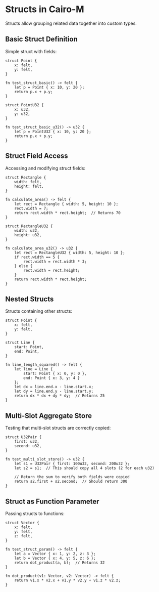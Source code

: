 # Structs in Cairo-M

Structs allow grouping related data together into custom types.

## Basic Struct Definition

Simple struct with fields:

```cairo-m
struct Point {
    x: felt,
    y: felt,
}

fn test_struct_basic() -> felt {
    let p = Point { x: 10, y: 20 };
    return p.x + p.y;
}
```

```cairo-m
struct PointU32 {
    x: u32,
    y: u32,
}

fn test_struct_basic_u32() -> u32 {
    let p = PointU32 { x: 10, y: 20 };
    return p.x + p.y;
}
```

## Struct Field Access

Accessing and modifying struct fields:

```cairo-m
struct Rectangle {
    width: felt,
    height: felt,
}

fn calculate_area() -> felt {
    let rect = Rectangle { width: 5, height: 10 };
    rect.width = 7;
    return rect.width * rect.height;  // Returns 70
}
```

```cairo-m
struct RectangleU32 {
    width: u32,
    height: u32,
}

fn calculate_area_u32() -> u32 {
    let rect = RectangleU32 { width: 5, height: 10 };
    if rect.width == 5 {
        rect.width = rect.width * 3;
    } else {
        rect.width = rect.height;
    }
    return rect.width * rect.height;
}
```

## Nested Structs

Structs containing other structs:

```cairo-m
struct Point {
    x: felt,
    y: felt,
}

struct Line {
    start: Point,
    end: Point,
}

fn line_length_squared() -> felt {
    let line = Line {
        start: Point { x: 0, y: 0 },
        end: Point { x: 3, y: 4 }
    };
    let dx = line.end.x - line.start.x;
    let dy = line.end.y - line.start.y;
    return dx * dx + dy * dy;  // Returns 25
}
```

## Multi-Slot Aggregate Store

Testing that multi-slot structs are correctly copied:

```cairo-m
struct U32Pair {
    first: u32,
    second: u32,
}

fn test_multi_slot_store() -> u32 {
    let s1 = U32Pair { first: 100u32, second: 200u32 };
    let s2 = s1;  // This should copy all 4 slots (2 for each u32)

    // Return the sum to verify both fields were copied
    return s2.first + s2.second;  // Should return 300
}
```

## Struct as Function Parameter

Passing structs to functions:

```cairo-m
struct Vector {
    x: felt,
    y: felt,
    z: felt,
}

fn test_struct_param() -> felt {
    let a = Vector { x: 1, y: 2, z: 3 };
    let b = Vector { x: 4, y: 5, z: 6 };
    return dot_product(a, b);  // Returns 32
}

fn dot_product(v1: Vector, v2: Vector) -> felt {
    return v1.x * v2.x + v1.y * v2.y + v1.z * v2.z;
}
```
